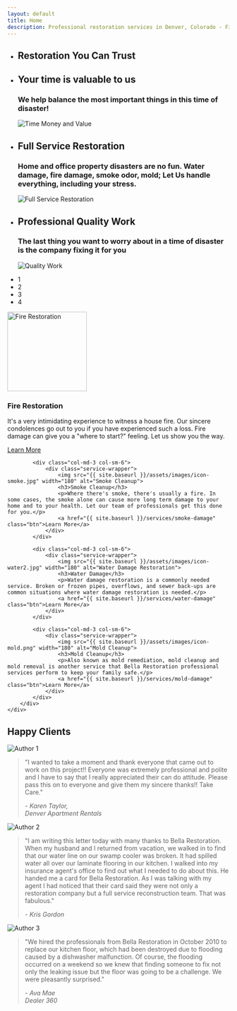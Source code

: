 ```yaml
---
layout: default
title: Home
description: Professional restoration services in Denver, Colorado - Fire, Smoke, Water, and Mold damage restoration
---
```


<!-- Homepage Slider -->
<div class="homepage-slider">
    <div id="sequence">
        <ul class="sequence-canvas">
            <!-- Slide 1 -->
            <li class="bg15 animate-out" style="display: list-item; opacity: 1; z-index: 1;">
                <!-- Slide Title -->
                <h2 class="title" style="">Restoration You Can Trust</h2>
                <!-- Slide Image -->                
            </li>
            <!-- End Slide 1 -->
            <!-- Slide 2 -->
            <li class="bg1 animate-out" style="display: list-item; opacity: 1; z-index: 1;">
                <!-- Slide Title -->
                <h2 class="title" style="">Your time is valuable to us</h2>
                <!-- Slide Text -->
                <h3 class="subtitle" style="">We help balance the most important things in this time of disaster!</h3>
                <!-- Slide Image -->
                <img class="slide-img" src="{{ site.baseurl }}/assets/images/time-money-value.png" alt="Time Money and Value" style="">
            </li>
            <!-- End Slide 2 -->
            <!-- Slide 3 -->
            <li class="bg4 animate-out" style="display: list-item; opacity: 1; z-index: 1;">
                <!-- Slide Title -->
                <h2 class="title" style="">Full Service Restoration</h2>
                <!-- Slide Text -->
                <h3 class="subtitle" style="">Home and office property disasters are no fun. Water damage, fire damage, smoke odor, mold; Let Us handle everything, including your stress.</h3>
                <!-- Slide Image -->
                <img class="slide-img" src="{{ site.baseurl }}/assets/images/water_smoke_round.png" alt="Full Service Restoration" style="">
            </li>
            <!-- End Slide 3 -->
            <!-- Slide 4 -->
            <li class="bg3 animate-in" style="display: list-item; opacity: 1; z-index: 4;">
                <!-- Slide Title -->
                <h2 class="title" style="">Professional Quality Work</h2>
                <!-- Slide Text -->
                <h3 class="subtitle" style="">The last thing you want to worry about in a time of disaster is the company fixing it for you</h3>
                <!-- Slide Image -->
                <img class="slide-img" src="{{ site.baseurl }}/assets/images/fire_ba.jpg" alt="Quality Work" style="">
            </li>
            <!-- End Slide 4 -->
        </ul>
        <div class="sequence-pagination-wrapper">
            <ul class="sequence-pagination" style="display: block;">
                <li class="">1</li>
                <li class="">2</li>
                <li class="">3</li>
                <li class="current">4</li>
            </ul>
        </div>
    </div>
</div>
<!-- End Homepage Slider -->

<!-- Services -->
<div class="section">
    <div class="container">
        <div class="row">
            <div class="col-md-3 col-sm-6">
                <div class="service-wrapper">
                    <img src="{{ site.baseurl }}/assets/images/icon-fire.png" width="180" alt="Fire Restoration">
                    <h3>Fire Restoration</h3>
                    <p>It's a very intimidating experience to witness a house fire. Our sincere condolences go out to you if you have experienced such a loss. Fire damage can give you a "where to start?" feeling. Let us show you the way.</p>
                    <a href="{{ site.baseurl }}/services/fire-damage" class="btn">Learn More</a>
                </div>
            </div>

            <div class="col-md-3 col-sm-6">
                <div class="service-wrapper">
                    <img src="{{ site.baseurl }}/assets/images/icon-smoke.jpg" width="180" alt="Smoke Cleanup">
                    <h3>Smoke Cleanup</h3>
                    <p>Where there's smoke, there's usually a fire. In some cases, the smoke alone can cause more long term damage to your home and to your health. Let our team of professionals get this done for you.</p>
                    <a href="{{ site.baseurl }}/services/smoke-damage" class="btn">Learn More</a>
                </div>
            </div>

            <div class="col-md-3 col-sm-6">
                <div class="service-wrapper">
                    <img src="{{ site.baseurl }}/assets/images/icon-water2.jpg" width="180" alt="Water Damage Restoration">
                    <h3>Water Damage</h3>
                    <p>Water damage restoration is a commonly needed service. Broken or frozen pipes, overflows, and sewer back-ups are common situations where water damage restoration is needed.</p>
                    <a href="{{ site.baseurl }}/services/water-damage" class="btn">Learn More</a>
                </div>
            </div>

            <div class="col-md-3 col-sm-6">
                <div class="service-wrapper">
                    <img src="{{ site.baseurl }}/assets/images/icon-mold.png" width="180" alt="Mold Cleanup">
                    <h3>Mold Cleanup</h3>
                    <p>Also known as mold remediation, mold cleanup and mold removal is another service that Bella Restoration professional services perform to keep your family safe.</p>
                    <a href="{{ site.baseurl }}/services/mold-damage" class="btn">Learn More</a>
                </div>
            </div>
        </div>
    </div>
</div>
<!-- End Services -->

<!-- Testimonials -->
<div class="section">
    <div class="container">
        <h2>Happy Clients</h2>
        <div class="row">
            <!-- Testimonial -->
            <div class="testimonial col-md-4 col-sm-6">
                <!-- Author Photo -->
                <div class="author-photo">
                    <img src="{{ site.baseurl }}/assets/images/user4.jpg" alt="Author 1">
                </div>
                <div class="testimonial-bubble">
                    <blockquote>
                        <!-- Quote -->
                        <p class="quote">
                            "I wanted to take a moment and thank everyone that came out to work on this project!!  Everyone was extremely professional and polite and I have to say that I really appreciated their can do attitude.  Please pass this on to everyone and give them my sincere thanks!!  Take Care."
                        </p>
                        <!-- Author Info -->
                        <cite class="author-info">
                            - Karen Taylor,<br> Denver Apartment Rentals
                        </cite>
                    </blockquote>
                    <div class="sprite arrow-speech-bubble"></div>
                </div>
            </div>
            <!-- End Testimonial -->
            <div class="testimonial col-md-4 col-sm-6">
                <div class="author-photo">
                    <img src="{{ site.baseurl }}/assets/images/user3.jpg" alt="Author 2">
                </div>
                <div class="testimonial-bubble">
                    <blockquote>
                        <p class="quote">
                            "I am writing this letter today with many thanks to Bella Restoration. When my husband and I returned from vacation, we walked in to find that our water line on our swamp cooler was broken. It had spilled water all over our laminate flooring in our kitchen. I walked into my insurance agent's office to find out what I needed to do about this. He handed me a card for Bella Restoration. As I was talking with my agent I had noticed that their card said they were not only a restoration company but a full service reconstruction team. That was fabulous."
                        </p>
                        <cite class="author-info">
                            - Kris Gordon<br>
                        </cite>
                    </blockquote>
                    <div class="sprite arrow-speech-bubble"></div>
                </div>
            </div>
            <div class="testimonial col-md-4 col-sm-6">
                <div class="author-photo">
                    <img src="{{ site.baseurl }}/assets/images/user2.jpg" alt="Author 3">
                </div>
                <div class="testimonial-bubble">
                    <blockquote>
                        <p class="quote">
                            "We hired the professionals from Bella Restoration in October 2010 to replace our kitchen floor, which had been destroyed due to flooding caused by a dishwasher malfunction. Of course, the flooding occurred on a weekend so we knew that finding someone to fix not only the leaking issue but the floor was going to be a challenge. We were pleasantly surprised."
                        </p>
                        <cite class="author-info">
                            - Ava Mae<br>Dealer 360
                        </cite>
                    </blockquote>
                    <div class="sprite arrow-speech-bubble"></div>
                </div>
            </div>
        </div>
    </div>
</div>
<!-- End Testimonials --> 